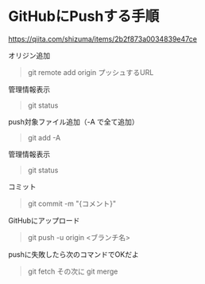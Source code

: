 # GitHubにPushする手順
https://qiita.com/shizuma/items/2b2f873a0034839e47ce

オリジン追加
> git remote add origin プッシュするURL

管理情報表示
> git status

push対象ファイル追加（-A で全て追加）
> git add -A

管理情報表示
> git status

コミット
> git commit -m "{コメント}"

GitHubにアップロード
> git push -u origin <ブランチ名>

pushに失敗したら次のコマンドでOKだよ
> git fetch
その次に
> git merge